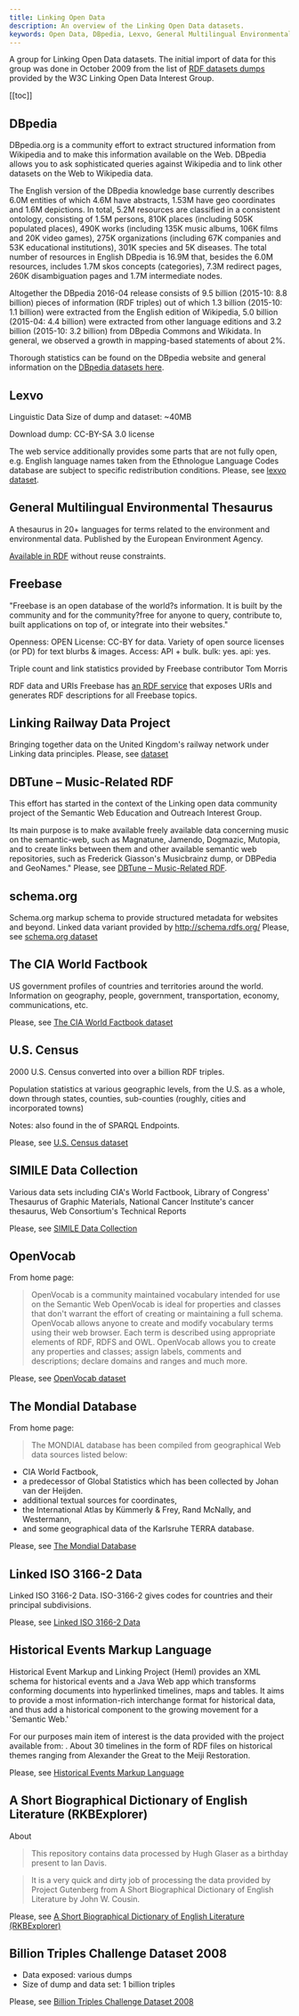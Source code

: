 ```yaml
---
title: Linking Open Data
description: An overview of the Linking Open Data datasets.
keywords: Open Data, DBpedia, Lexvo, General Multilingual Environmental Thesaurus, Freebase, Linking Railway Data Project, DBTune
---
```


A group for Linking Open Data datasets. The initial import of data for this group was done in October 2009 from the list of [RDF datasets dumps](https://www.w3.org/wiki/DataSetRDFDumps) provided by the W3C Linking Open Data Interest Group.

[[toc]]

## DBpedia

DBpedia.org is a community effort to extract structured information from Wikipedia and to make this information available on the Web. DBpedia allows you to ask sophisticated queries against Wikipedia and to link other datasets on the Web to Wikipedia data.

The English version of the DBpedia knowledge base currently describes 6.0M entities of which 4.6M have abstracts, 1.53M have geo coordinates and 1.6M depictions. In total, 5.2M resources are classified in a consistent ontology, consisting of 1.5M persons, 810K places (including 505K populated places), 490K works (including 135K music albums, 106K films and 20K video games), 275K organizations (including 67K companies and 53K educational institutions), 301K species and 5K diseases. The total number of resources in English DBpedia is 16.9M that, besides the 6.0M resources, includes 1.7M skos concepts (categories), 7.3M redirect pages, 260K disambiguation pages and 1.7M intermediate nodes.

Altogether the DBpedia 2016-04 release consists of 9.5 billion (2015-10: 8.8 billion) pieces of information (RDF triples) out of which 1.3 billion (2015-10: 1.1 billion) were extracted from the English edition of Wikipedia, 5.0 billion (2015-04: 4.4 billion) were extracted from other language editions and 3.2 billion (2015-10: 3.2 billion) from DBpedia Commons and Wikidata. In general, we observed a growth in mapping-based statements of about 2%.

Thorough statistics can be found on the DBpedia website and general information on the [DBpedia datasets here](https://old.datahub.io/dataset/dbpedia).

## Lexvo

Linguistic Data Size of dump and dataset: ~40MB

Download dump: CC-BY-SA 3.0 license

The web service additionally provides some parts that are not fully open, e.g. English language names taken from the Ethnologue Language Codes database are subject to specific redistribution conditions. Please, see [lexvo dataset](https://old.datahub.io/dataset/lexvo).

## General Multilingual Environmental Thesaurus

A thesaurus in 20+ languages for terms related to the environment and environmental data. Published by the European Environment Agency.

[Available in RDF]((https://old.datahub.io/dataset/gemet)) without reuse constraints.

## Freebase

"Freebase is an open database of the world?s information. It is built by the community and for the community?free for anyone to query, contribute to, built applications on top of, or integrate into their websites."

Openness: OPEN
License: CC-BY for data. Variety of open source licenses (or PD) for text blurbs & images.
Access: API + bulk.
bulk: yes.
api: yes.

Triple count and link statistics provided by Freebase contributor Tom Morris

RDF data and URIs
Freebase has [an RDF service](https://developers.google.com/freebase/) that exposes URIs and generates RDF descriptions for all Freebase topics.

## Linking Railway Data Project

Bringing together data on the United Kingdom's railway network under Linking data principles.
Please, see [dataset](https://old.datahub.io/dataset/Linking-railway-data-project)

## DBTune – Music-Related RDF

This effort has started in the context of the Linking open data community project of the Semantic Web Education and Outreach Interest Group.

Its main purpose is to make available freely available data concerning music on the semantic-web, such as Magnatune, Jamendo, Dogmazic, Mutopia, and to create links between them and other available semantic web repositories, such as Frederick Giasson's Musicbrainz dump, or DBPedia and GeoNames."
Please, see [DBTune – Music-Related RDF](https://old.datahub.io/organization/lod).

## schema.org

Schema.org markup schema to provide structured metadata for websites and beyond. Linked data variant provided by http://schema.rdfs.org/
Please, see [schema.org dataset](https://old.datahub.io/dataset/schema-org)

## The CIA World Factbook

US government profiles of countries and territories around the world. Information on geography, people, government, transportation, economy, communications, etc.

Please, see  [The CIA World Factbook dataset](https://old.datahub.io/dataset/cia-world-factbook)

## U.S. Census

2000 U.S. Census converted into over a billion RDF triples.

Population statistics at various geographic levels, from the U.S. as a whole, down through states, counties, sub-counties (roughly, cities and incorporated towns)

Notes: also found in the of SPARQL Endpoints.

Please, see [U.S. Census dataset](https://old.datahub.io/dataset/us_census_data)

## SIMILE Data Collection

Various data sets including CIA's World Factbook, Library of Congress' Thesaurus of Graphic Materials, National Cancer Institute's cancer thesaurus, Web Consortium's Technical Reports

Please, see [SIMILE Data Collection](https://old.datahub.io/dataset/simile_data_collection)

## OpenVocab

From home page:
>OpenVocab is a community maintained vocabulary intended for use on the Semantic Web
OpenVocab is ideal for properties and classes that don't warrant the effort of creating or maintaining a full schema. OpenVocab allows anyone to create and modify vocabulary terms using their web browser. Each term is described using appropriate elements of RDF, RDFS and OWL. OpenVocab allows you to create any properties and classes; assign labels, comments and descriptions; declare domains and ranges and much more.

Please, see [OpenVocab dataset](https://old.datahub.io/dataset/openvocab)

## The Mondial Database

From home page:

>The MONDIAL database has been compiled from geographical Web data sources listed below:
* CIA World Factbook,
* a predecessor of Global Statistics which has been collected by Johan van der Heijden.
* additional textual sources for coordinates,
* the International Atlas by Kümmerly & Frey, Rand McNally, and Westermann,
* and some geographical data of the Karlsruhe TERRA database.

Please, see [The Mondial Database](https://old.datahub.io/dataset/mondial)

## Linked ISO 3166-2 Data

Linked ISO 3166-2 Data. ISO-3166-2 gives codes for countries and their principal subdivisions.

Please, see [Linked ISO 3166-2 Data](https://old.datahub.io/dataset/iso-3166-2-data)

## Historical Events Markup Language

Historical Event Markup and Linking Project (Heml) provides an XML schema for historical events and a Java Web app which transforms conforming documents into hyperlinked timelines, maps and tables. It aims to provide a most information-rich interchange format for historical data, and thus add a historical component to the growing movement for a 'Semantic Web.'

For our purposes main item of interest is the data provided with the project available from: . About 30 timelines in the form of RDF files on historical themes ranging from Alexander the Great to the Meiji Restoration.

Please, see [Historical Events Markup Language](https://old.datahub.io/dataset/heml)

## A Short Biographical Dictionary of English Literature (RKBExplorer)

About
>This repository contains data processed by Hugh Glaser as a birthday present to Ian Davis.

>It is a very quick and dirty job of processing the data provided by Project Gutenberg from A Short Biographical Dictionary of English Literature by John W. Cousin.

Please, see [A Short Biographical Dictionary of English Literature (RKBExplorer)](https://old.datahub.io/dataset/biolit)

## Billion Triples Challenge Dataset 2008

* Data exposed: various dumps 
* Size of dump and data set: 1 billion triples

Please, see [Billion Triples Challenge Dataset 2008](https://old.datahub.io/dataset/billion_triples_challenge_dataset2008)


